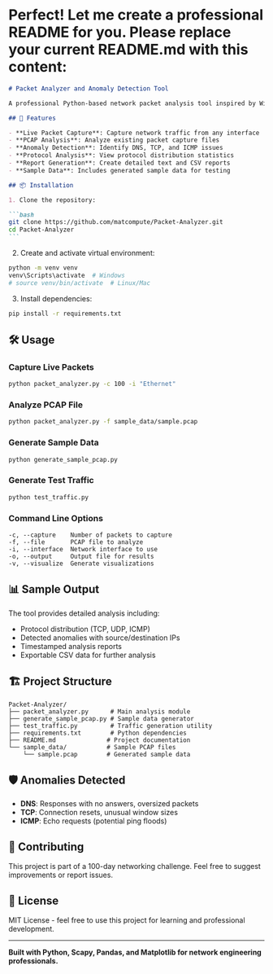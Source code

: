 # Perfect! Let me create a professional README for you. Please replace your current README.md with this content:

````markdown
# Packet Analyzer and Anomaly Detection Tool

A professional Python-based network packet analysis tool inspired by Wireshark, designed for network engineers to capture and analyze network traffic, detect anomalies, and generate comprehensive reports.

## 🚀 Features

- **Live Packet Capture**: Capture network traffic from any interface
- **PCAP Analysis**: Analyze existing packet capture files
- **Anomaly Detection**: Identify DNS, TCP, and ICMP issues
- **Protocol Analysis**: View protocol distribution statistics
- **Report Generation**: Create detailed text and CSV reports
- **Sample Data**: Includes generated sample data for testing

## 📦 Installation

1. Clone the repository:

```bash
git clone https://github.com/matcompute/Packet-Analyzer.git
cd Packet-Analyzer
```
````

2. Create and activate virtual environment:

```bash
python -m venv venv
venv\Scripts\activate  # Windows
# source venv/bin/activate  # Linux/Mac
```

3. Install dependencies:

```bash
pip install -r requirements.txt
```

## 🛠️ Usage

### Capture Live Packets

```bash
python packet_analyzer.py -c 100 -i "Ethernet"
```

### Analyze PCAP File

```bash
python packet_analyzer.py -f sample_data/sample.pcap
```

### Generate Sample Data

```bash
python generate_sample_pcap.py
```

### Generate Test Traffic

```bash
python test_traffic.py
```

### Command Line Options

```
-c, --capture    Number of packets to capture
-f, --file       PCAP file to analyze
-i, --interface  Network interface to use
-o, --output     Output file for results
-v, --visualize  Generate visualizations
```

## 📊 Sample Output

The tool provides detailed analysis including:

- Protocol distribution (TCP, UDP, ICMP)
- Detected anomalies with source/destination IPs
- Timestamped analysis reports
- Exportable CSV data for further analysis

## 🏗️ Project Structure

```
Packet-Analyzer/
├── packet_analyzer.py      # Main analysis module
├── generate_sample_pcap.py # Sample data generator
├── test_traffic.py         # Traffic generation utility
├── requirements.txt        # Python dependencies
├── README.md              # Project documentation
└── sample_data/           # Sample PCAP files
    └── sample.pcap        # Generated sample data
```

## 🛡️ Anomalies Detected

- **DNS**: Responses with no answers, oversized packets
- **TCP**: Connection resets, unusual window sizes
- **ICMP**: Echo requests (potential ping floods)

## 🤝 Contributing

This project is part of a 100-day networking challenge. Feel free to suggest improvements or report issues.

## 📄 License

MIT License - feel free to use this project for learning and professional development.

---

**Built with Python, Scapy, Pandas, and Matplotlib for network engineering professionals.**
